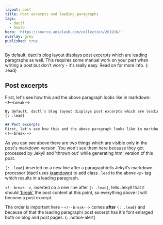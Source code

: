 ```yaml
---
layout: post
title: Post excerpts and leading paragraphs
tags:
  - dactl
  - howto
hero: 'https://source.unsplash.com/collection/261936/'
overlay: grey
published: true
---
```


By default, dactl's blog layout displays post excerpts which are leading paragraphs as well. This requires some manual work on your part when writing a post but don't worry - it's really easy. Read on for more info.
{: .lead}

## Post excerpts
First, let's see how this and the above paragraph looks like in markdown:
<!–-break-–>
```markdown
By default, dactl's blog layout displays post excerpts which are leading paragraphs as well. This requires some manual work on your part when writing a post but don't worry - it's really easy. Read on for more info.
{: .lead}

## Post excerpts
First, let's see how this and the above paragraph looks like in markdown:
<!–-break-–>
```

As you can see above there are two things which are visible only in the post's markdown version. You won't see them here because they got processed by Jekyll and 'thrown out' while generating html version of this post.

`{: .lead}` inserted on a new line after a paragraphtells Jekyll's markdown processor (dactl uses [kramdown](https://kramdown.gettalong.org/)) to add class `.lead` to the above `<p>` tag which results in a leading paragraph.

`<!--break-->`, inserted on a new line after `{: .lead}`, tells Jekyll that it should ['break'](https://media.giphy.com/media/l46CxpYSFoFtN11ug/giphy.gif) the post content at this point, so everything above it will become a post excerpt.

The order is important here - `<!--break-->` comes **after** `{: .lead}` and because of that the leading paragraph/ post excerpt has it's font enlarged both on blog and post pages.
{: .notice-alert}
